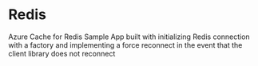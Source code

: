 # Redis
Azure Cache for Redis Sample App built with initializing Redis connection with a factory and implementing a force reconnect in the event that the client library does not reconnect
